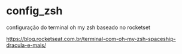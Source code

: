 # config_zsh
configuração do terminal oh my zsh
baseado no rocketset

https://blog.rocketseat.com.br/terminal-com-oh-my-zsh-spaceship-dracula-e-mais/
